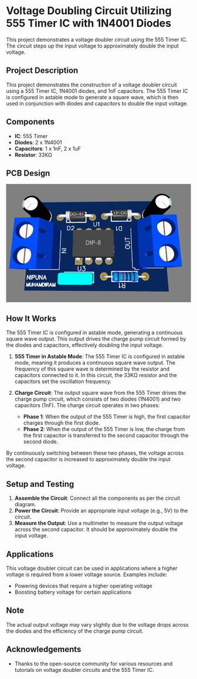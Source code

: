 # Voltage Doubling Circuit Utilizing 555 Timer IC with 1N4001 Diodes

This project demonstrates a voltage doubler circuit using the 555 Timer IC. The circuit steps up the input voltage to approximately double the input voltage.
## Project Description

This project demonstrates the construction of a voltage doubler circuit using a 555 Timer IC, 1N4001 diodes, and 1nF capacitors. The 555 Timer IC is configured in astable mode to generate a square wave, which is then used in conjunction with diodes and capacitors to double the input voltage.
## Components

- **IC**: 555 Timer
- **Diodes**: 2 x 1N4001
- **Capacitors**: 1 x 1nF, 2 x 1uF
- **Resistor**: 33KΩ

## PCB Design

![Circuit Diagram](https://github.com/NipunaMuhandiram/Voltage-Doubler-Circuit-using-NE555/blob/main/Snaps/1.png?raw=true)

## How It Works

The 555 Timer IC is configured in astable mode, generating a continuous square wave output. This output drives the charge pump circuit formed by the diodes and capacitors, effectively doubling the input voltage.

1. **555 Timer in Astable Mode**: The 555 Timer IC is configured in astable mode, meaning it produces a continuous square wave output. The frequency of this square wave is determined by the resistor and capacitors connected to it. In this circuit, the 33KΩ resistor and the capacitors set the oscillation frequency.

2. **Charge Circuit**: The output square wave from the 555 Timer drives the charge pump circuit, which consists of two diodes (1N4001) and two capacitors (1nF). The charge circuit operates in two phases:
   - **Phase 1**: When the output of the 555 Timer is high, the first capacitor charges through the first diode.
   - **Phase 2**: When the output of the 555 Timer is low, the charge from the first capacitor is transferred to the second capacitor through the second diode.

By continuously switching between these two phases, the voltage across the second capacitor is increased to approximately double the input voltage.

## Setup and Testing

1. **Assemble the Circuit**: Connect all the components as per the circuit diagram.
2. **Power the Circuit**: Provide an appropriate input voltage (e.g., 5V) to the circuit.
3. **Measure the Output**: Use a multimeter to measure the output voltage across the second capacitor. It should be approximately double the input voltage.

## Applications

This voltage doubler circuit can be used in applications where a higher voltage is required from a lower voltage source. Examples include:
- Powering devices that require a higher operating voltage
- Boosting battery voltage for certain applications
## Note

The actual output voltage may vary slightly due to the voltage drops across the diodes and the efficiency of the charge pump circuit.

## Acknowledgements

- Thanks to the open-source community for various resources and tutorials on voltage doubler circuits and the 555 Timer IC.
